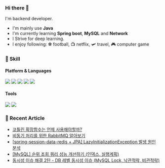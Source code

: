 ### Hi there 👋

I'm backend developer.

- I'm mainly use **Java**
- I'm currently learning **Spring boot**, **MySQL** and **Network**
- I Strive for deep learning.
- I enjoy following: ⚽ football, 📺 netflix, 🛩️ travel, 🎮 computer game

### 💪 Skill

#### Platform & Languages
<img src="https://img.shields.io/badge/Spring-6DB33F?style=flat-square&logo=Spring&logoColor=white"/> <img src="https://img.shields.io/badge/Spring%20boot-6DB33F?style=flat-square&logo=Spring%20Boot&logoColor=white"/> <img src="https://img.shields.io/badge/MySQL-4479A1?style=flat-square&logo=MySQL&logoColor=white"/> <img src="https://img.shields.io/badge/Gradle-02303A?style=flat-square&logo=Gradle&logoColor=white"/> <img src="https://img.shields.io/badge/java-007396?style=flat-square&logo=java&logoColor=white">

#### Tools
<img src="https://img.shields.io/badge/Git-F05032?style=flat-square&logo=Git&logoColor=white"/> <img src="https://img.shields.io/badge/IntelliJ-000000?style=flat-square&logo=IntelliJ%20IDEA&logoColor=white"/> 



### 📖 Recent Article
<!-- BLOG-POST-LIST:START -->
- [코틀린 확장함수는 언제 사용해야할까?](https://cookie-dev.tistory.com/38)
- [비동기 처리를 위한 RabbitMQ 알아보기](https://cookie-dev.tistory.com/37)
- [[spring-session-data-redis + JPA] LazyInitializationException 발생 원인 분석](https://cookie-dev.tistory.com/35)
- [[MySQL] 순위 조회 쿼리 성능 개선하기 &lpar;인덱스, 실행계획&rpar;](https://cookie-dev.tistory.com/31)
- [동시성 이슈 해결 2탄 - DB 레벨 동시성 이슈 &lpar;MySQL Lock, 낙관적락, 비관적락&rpar;](https://cookie-dev.tistory.com/30)
<!-- BLOG-POST-LIST:END -->
